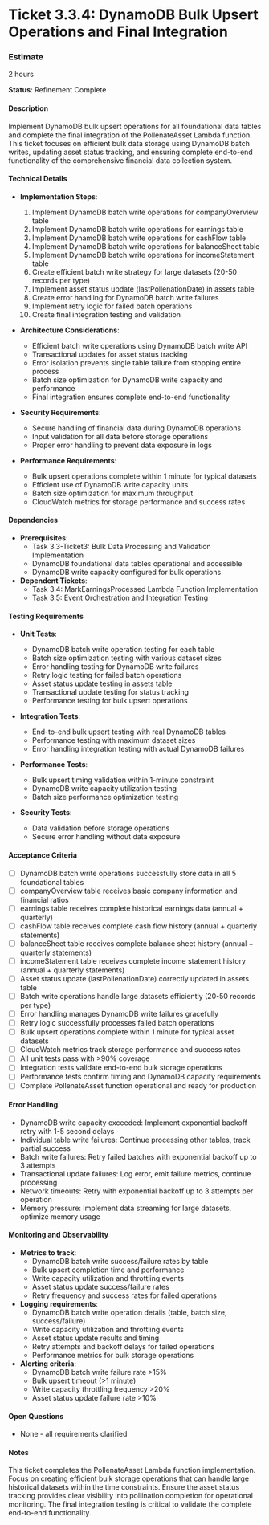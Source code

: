 # Ticket 3.3.4: DynamoDB Bulk Upsert Operations and Final Integration

### Estimate
2 hours

**Status**: Refinement Complete

#### Description
Implement DynamoDB bulk upsert operations for all foundational data tables and complete the final integration of the PollenateAsset Lambda function. This ticket focuses on efficient bulk data storage using DynamoDB batch writes, updating asset status tracking, and ensuring complete end-to-end functionality of the comprehensive financial data collection system.

#### Technical Details
- **Implementation Steps**:
  1. Implement DynamoDB batch write operations for companyOverview table
  2. Implement DynamoDB batch write operations for earnings table
  3. Implement DynamoDB batch write operations for cashFlow table
  4. Implement DynamoDB batch write operations for balanceSheet table
  5. Implement DynamoDB batch write operations for incomeStatement table
  6. Create efficient batch write strategy for large datasets (20-50 records per type)
  7. Implement asset status update (lastPollenationDate) in assets table
  8. Create error handling for DynamoDB batch write failures
  9. Implement retry logic for failed batch operations
  10. Create final integration testing and validation

- **Architecture Considerations**:
  - Efficient batch write operations using DynamoDB batch write API
  - Transactional updates for asset status tracking
  - Error isolation prevents single table failure from stopping entire process
  - Batch size optimization for DynamoDB write capacity and performance
  - Final integration ensures complete end-to-end functionality

- **Security Requirements**:
  - Secure handling of financial data during DynamoDB operations
  - Input validation for all data before storage operations
  - Proper error handling to prevent data exposure in logs

- **Performance Requirements**:
  - Bulk upsert operations complete within 1 minute for typical datasets
  - Efficient use of DynamoDB write capacity units
  - Batch size optimization for maximum throughput
  - CloudWatch metrics for storage performance and success rates

#### Dependencies
- **Prerequisites**:
  - Task 3.3-Ticket3: Bulk Data Processing and Validation Implementation
  - DynamoDB foundational data tables operational and accessible
  - DynamoDB write capacity configured for bulk operations
- **Dependent Tickets**:
  - Task 3.4: MarkEarningsProcessed Lambda Function Implementation
  - Task 3.5: Event Orchestration and Integration Testing

#### Testing Requirements
- **Unit Tests**:
  - DynamoDB batch write operation testing for each table
  - Batch size optimization testing with various dataset sizes
  - Error handling testing for DynamoDB write failures
  - Retry logic testing for failed batch operations
  - Asset status update testing in assets table
  - Transactional update testing for status tracking
  - Performance testing for bulk upsert operations

- **Integration Tests**:
  - End-to-end bulk upsert testing with real DynamoDB tables
  - Performance testing with maximum dataset sizes
  - Error handling integration testing with actual DynamoDB failures

- **Performance Tests**:
  - Bulk upsert timing validation within 1-minute constraint
  - DynamoDB write capacity utilization testing
  - Batch size performance optimization testing

- **Security Tests**:
  - Data validation before storage operations
  - Secure error handling without data exposure

#### Acceptance Criteria
- [ ] DynamoDB batch write operations successfully store data in all 5 foundational tables
- [ ] companyOverview table receives basic company information and financial ratios
- [ ] earnings table receives complete historical earnings data (annual + quarterly)
- [ ] cashFlow table receives complete cash flow history (annual + quarterly statements)
- [ ] balanceSheet table receives complete balance sheet history (annual + quarterly statements)
- [ ] incomeStatement table receives complete income statement history (annual + quarterly statements)
- [ ] Asset status update (lastPollenationDate) correctly updated in assets table
- [ ] Batch write operations handle large datasets efficiently (20-50 records per type)
- [ ] Error handling manages DynamoDB write failures gracefully
- [ ] Retry logic successfully processes failed batch operations
- [ ] Bulk upsert operations complete within 1 minute for typical asset datasets
- [ ] CloudWatch metrics track storage performance and success rates
- [ ] All unit tests pass with >90% coverage
- [ ] Integration tests validate end-to-end bulk storage operations
- [ ] Performance tests confirm timing and DynamoDB capacity requirements
- [ ] Complete PollenateAsset function operational and ready for production

#### Error Handling
- DynamoDB write capacity exceeded: Implement exponential backoff retry with 1-5 second delays
- Individual table write failures: Continue processing other tables, track partial success
- Batch write failures: Retry failed batches with exponential backoff up to 3 attempts
- Transactional update failures: Log error, emit failure metrics, continue processing
- Network timeouts: Retry with exponential backoff up to 3 attempts per operation
- Memory pressure: Implement data streaming for large datasets, optimize memory usage

#### Monitoring and Observability
- **Metrics to track**:
  - DynamoDB batch write success/failure rates by table
  - Bulk upsert completion time and performance
  - Write capacity utilization and throttling events
  - Asset status update success/failure rates
  - Retry frequency and success rates for failed operations
- **Logging requirements**:
  - DynamoDB batch write operation details (table, batch size, success/failure)
  - Write capacity utilization and throttling events
  - Asset status update results and timing
  - Retry attempts and backoff delays for failed operations
  - Performance metrics for bulk storage operations
- **Alerting criteria**:
  - DynamoDB batch write failure rate >15%
  - Bulk upsert timeout (>1 minute)
  - Write capacity throttling frequency >20%
  - Asset status update failure rate >10%

#### Open Questions
- None - all requirements clarified

#### Notes
This ticket completes the PollenateAsset Lambda function implementation. Focus on creating efficient bulk storage operations that can handle large historical datasets within the time constraints. Ensure the asset status tracking provides clear visibility into pollination completion for operational monitoring. The final integration testing is critical to validate the complete end-to-end functionality. 